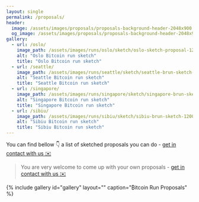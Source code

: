 ```yaml
---
layout: single
permalink: /proposals/
header:
  image: /assets/images/proposals/proposals-background-header-2048x900.png
  og_image: /assets/images/proposals/proposals-background-header-2048x900.png
gallery:
  - url: /oslo/
    image_path: /assets/images/runs/oslo/sketch/oslo-sketch-proposal-1200x900.png
    alt: "Oslo Bitcoin run sketch"
    title: "Oslo Bitcoin run sketch"
  - url: /seattle/
    image_path: /assets/images/runs/seattle/sketch/seattle-brun-sketch-1200x900.png
    alt: "Seattle Bitcoin run sketch"
    title: "Seattle Bitcoin run sketch"
  - url: /singapore/
    image_path: /assets/images/runs/singapore/sketch/singapore-brun-sketch-1200x900.png
    alt: "Singapore Bitcoin run sketch"
    title: "Singapore Bitcoin run sketch"
  - url: /sibiu/
    image_path: /assets/images/runs/sibiu/sketch/sibiu-brun-sketch-1200x900.png
    alt: "Sibiu Bitcoin run sketch"
    title: "Sibiu Bitcoin run sketch"
---
```


You can find bellow 👇 a list of sketched proposals you can do - [get in contact with us ✉️](mailto:ama@codepedia.org)

> You are very welcome to come up with your own proposals - [get in contact with us ✉️](mailto:ama@codepedia.org)

{% include gallery id="gallery" layout="" caption="₿itcoin Run Proposals" %}

